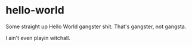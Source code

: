 # hello-world
Some straight up Hello World gangster shit.  That's gangster, not gangsta.

I ain't even playin witchall.
